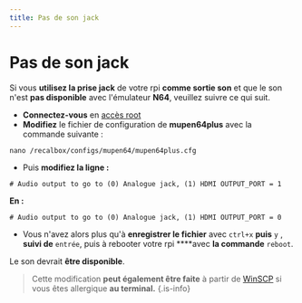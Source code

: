 ```yaml
---
title: Pas de son jack
---
```


# Pas de son jack

Si vous **utilisez la prise jack** de votre rpi **comme sortie son** et que le son n'est **pas disponible** avec l'émulateur **N64**, veuillez suivre ce qui suit.

* **Connectez-vous** en [accès root](/fr/tutoriels/systeme/acces/acces-root-via-terminal) 
* **Modifiez** le fichier de configuration de **mupen64plus** avec la commande suivante :

`nano /recalbox/configs/mupen64/mupen64plus.cfg`

* Puis **modifiez la ligne :**

```text
# Audio output to go to (0) Analogue jack, (1) HDMI OUTPUT_PORT = 1
```

**En :**

```text
# Audio output to go to (0) Analogue jack, (1) HDMI OUTPUT_PORT = 0
```

* Vous n'avez alors plus qu'à **enregistrer le fichier** avec `ctrl+x` **puis** `y` , **suivi de** `entrée`, puis à rebooter votre rpi ****avec **la commande** `reboot`.

Le son devrait **être disponible**.


>Cette modification **peut également être faite** à partir de [WinSCP](/fr/tutoriels/systeme/acces/acces-reseau-via-winscp) si vous êtes allergique **au terminal.**
{.is-info}

